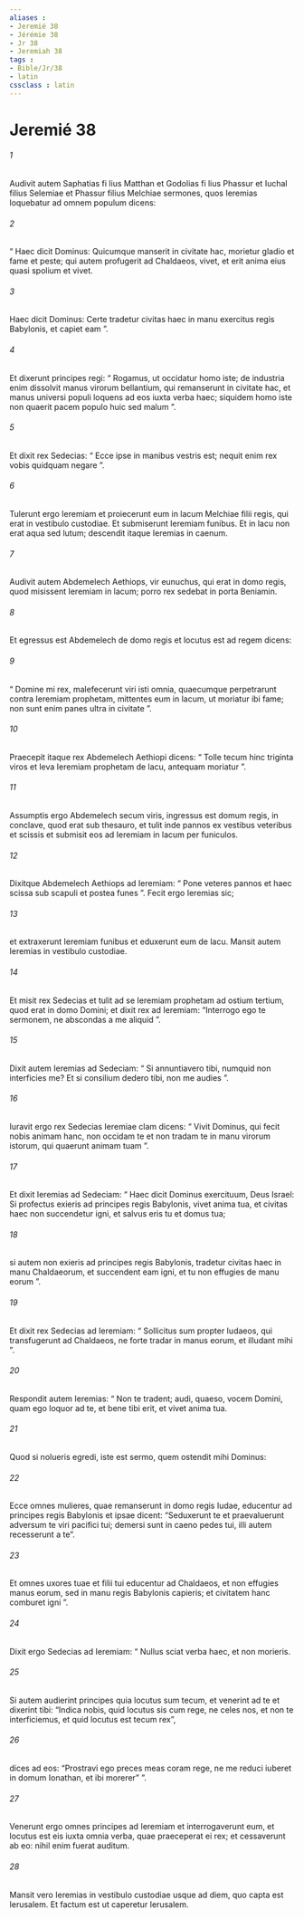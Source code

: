 ```yaml
---
aliases : 
- Jeremié 38
- Jérémie 38
- Jr 38
- Jeremiah 38
tags : 
- Bible/Jr/38
- latin
cssclass : latin
---
```


# Jeremié 38

###### 1
Audivit autem Saphatias fi lius Matthan et Godolias fi lius Phassur et Iuchal filius Selemiae et Phassur filius Melchiae sermones, quos Ieremias loquebatur ad omnem populum dicens: 
###### 2
“ Haec dicit Dominus: Quicumque manserit in civitate hac, morietur gladio et fame et peste; qui autem profugerit ad Chaldaeos, vivet, et erit anima eius quasi spolium et vivet. 
###### 3
Haec dicit Dominus: Certe tradetur civitas haec in manu exercitus regis Babylonis, et capiet eam ”.
###### 4
Et dixerunt principes regi: “ Rogamus, ut occidatur homo iste; de industria enim dissolvit manus virorum bellantium, qui remanserunt in civitate hac, et manus universi populi loquens ad eos iuxta verba haec; siquidem homo iste non quaerit pacem populo huic sed malum ”. 
###### 5
Et dixit rex Sedecias: “ Ecce ipse in manibus vestris est; nequit enim rex vobis quidquam negare ”. 
###### 6
Tulerunt ergo Ieremiam et proiecerunt eum in lacum Melchiae filii regis, qui erat in vestibulo custodiae. Et submiserunt Ieremiam funibus. Et in lacu non erat aqua sed lutum; descendit itaque Ieremias in caenum.
###### 7
Audivit autem Abdemelech Aethiops, vir eunuchus, qui erat in domo regis, quod misissent Ieremiam in lacum; porro rex sedebat in porta Beniamin. 
###### 8
Et egressus est Abdemelech de domo regis et locutus est ad regem dicens: 
###### 9
“ Domine mi rex, malefecerunt viri isti omnia, quaecumque perpetrarunt contra Ieremiam prophetam, mittentes eum in lacum, ut moriatur ibi fame; non sunt enim panes ultra in civitate ”. 
###### 10
Praecepit itaque rex Abdemelech Aethiopi dicens: “ Tolle tecum hinc triginta viros et leva Ieremiam prophetam de lacu, antequam moriatur ”. 
###### 11
Assumptis ergo Abdemelech secum viris, ingressus est domum regis, in conclave, quod erat sub thesauro, et tulit inde pannos ex vestibus veteribus et scissis et submisit eos ad Ieremiam in lacum per funiculos. 
###### 12
Dixitque Abdemelech Aethiops ad Ieremiam: “ Pone veteres pannos et haec scissa sub scapuli et postea funes ”. Fecit ergo Ieremias sic; 
###### 13
et extraxerunt Ieremiam funibus et eduxerunt eum de lacu. Mansit autem Ieremias in vestibulo custodiae.
###### 14
Et misit rex Sedecias et tulit ad se Ieremiam prophetam ad ostium tertium, quod erat in domo Domini; et dixit rex ad Ieremiam: “Interrogo ego te sermonem, ne abscondas a me aliquid ”. 
###### 15
Dixit autem Ieremias ad Sedeciam: “ Si annuntiavero tibi, numquid non interficies me? Et si consilium dedero tibi, non me audies ”. 
###### 16
Iuravit ergo rex Sedecias Ieremiae clam dicens: “ Vivit Dominus, qui fecit nobis animam hanc, non occidam te et non tradam te in manu virorum istorum, qui quaerunt animam tuam ”. 
###### 17
Et dixit Ieremias ad Sedeciam: “ Haec dicit Dominus exercituum, Deus Israel: Si profectus exieris ad principes regis Babylonis, vivet anima tua, et civitas haec non succendetur igni, et salvus eris tu et domus tua; 
###### 18
si autem non exieris ad principes regis Babylonis, tradetur civitas haec in manu Chaldaeorum, et succendent eam igni, et tu non effugies de manu eorum ”. 
###### 19
Et dixit rex Sedecias ad Ieremiam: “ Sollicitus sum propter Iudaeos, qui transfugerunt ad Chaldaeos, ne forte tradar in manus eorum, et illudant mihi ”. 
###### 20
Respondit autem Ieremias: “ Non te tradent; audi, quaeso, vocem Domini, quam ego loquor ad te, et bene tibi erit, et vivet anima tua. 
###### 21
Quod si nolueris egredi, iste est sermo, quem ostendit mihi Dominus: 
###### 22
Ecce omnes mulieres, quae remanserunt in domo regis Iudae, educentur ad principes regis Babylonis et ipsae dicent: “Seduxerunt te et praevaluerunt adversum te viri pacifici tui; demersi sunt in caeno pedes tui, illi autem recesserunt a te”.
###### 23
Et omnes uxores tuae et filii tui educentur ad Chaldaeos, et non effugies manus eorum, sed in manu regis Babylonis capieris; et civitatem hanc comburet igni ”.
###### 24
Dixit ergo Sedecias ad Ieremiam: “ Nullus sciat verba haec, et non morieris. 
###### 25
Si autem audierint principes quia locutus sum tecum, et venerint ad te et dixerint tibi: “Indica nobis, quid locutus sis cum rege, ne celes nos, et non te interficiemus, et quid locutus est tecum rex”, 
###### 26
dices ad eos: “Prostravi ego preces meas coram rege, ne me reduci iuberet in domum Ionathan, et ibi morerer” ”. 
###### 27
Venerunt ergo omnes principes ad Ieremiam et interrogaverunt eum, et locutus est eis iuxta omnia verba, quae praeceperat ei rex; et cessaverunt ab eo: nihil enim fuerat auditum. 
###### 28
Mansit vero Ieremias in vestibulo custodiae usque ad diem, quo capta est Ierusalem. Et factum est ut caperetur Ierusalem.
